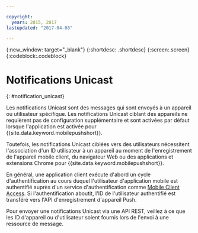 ```yaml
---

copyright:
  years: 2015, 2017
lastupdated: "2017-04-08"

---
```

{:new_window: target="_blank"}
{:shortdesc: .shortdesc}
{:screen:.screen}
{:codeblock:.codeblock}

# Notifications Unicast
{: #notification_unicast}


Les notifications Unicast sont des messages qui sont envoyés à un appareil ou utilisateur spécifique. Les notifications Unicast ciblant des appareils ne requièrent pas de configuration supplémentaire et sont activées par défaut lorsque l'application est activée pour {{site.data.keyword.mobilepushshort}}.

Toutefois, les notifications Unicast ciblées vers des utilisateurs nécessitent l'association d'un ID utilisateur à un appareil au moment de l'enregistrement de l'appareil mobile client, du navigateur Web ou des applications et extensions Chrome pour {{site.data.keyword.mobilepushshort}}.   

En général, une application client exécute d'abord un cycle d'authentification au cours duquel l'utilisateur d'application mobile est authentifié auprès d'un service d'authentification comme [Mobile Client Access](docs/services/mobileaccess/index.html). Si l'authentification aboutit, l'ID de l'utilisateur authentifié est transféré vers l'API d'enregistrement d'appareil Push. 

Pour envoyer une notifications Unicast via une API REST, veillez à ce que les ID d'appareil ou d'utilisateur soient fournis lors de l'envoi à une ressource de message.
